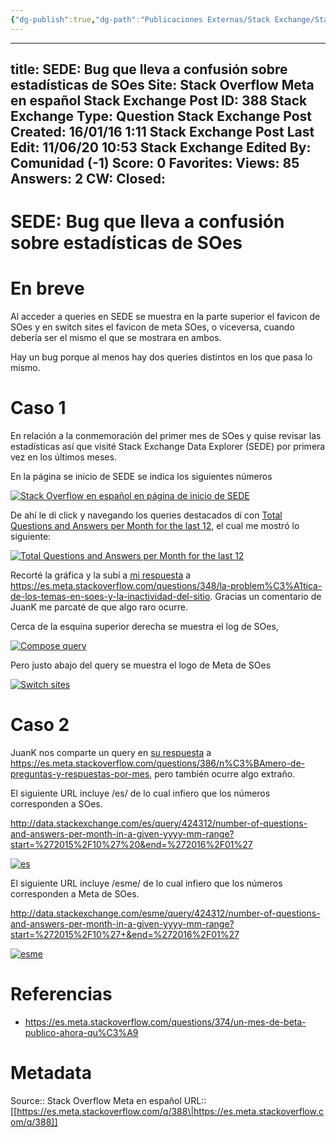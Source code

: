 ```yaml
---
{"dg-publish":true,"dg-path":"Publicaciones Externas/Stack Exchange/Stack Overflow en español/Stack Overflow en español Meta/es.meta.stackoverflow.com-388.md","permalink":"/publicaciones-externas/stack-exchange/stack-overflow-en-espanol/stack-overflow-en-espanol-meta/es-meta-stackoverflow-com-388/","hide":true,"noteIcon":"default","created":"2024-04-03T12:49:10.373-06:00","updated":"2024-04-05T16:43:58.646-06:00"}
---
```


---
title: SEDE: Bug que lleva a confusión sobre estadísticas de SOes
Site: Stack Overflow Meta en español
Stack Exchange Post ID: 388
Stack Exchange Type: Question
Stack Exchange Post Created: 16/01/16 1:11
Stack Exchange Post Last Edit: 11/06/20 10:53
Stack Exchange Edited By: Comunidad (-1)
Score: 0
Favorites: 
Views: 85
Answers: 2
CW: 
Closed: 
---
# SEDE: Bug que lleva a confusión sobre estadísticas de SOes

# En breve

Al acceder a queries en SEDE se muestra en la parte superior el favicon de SOes y en switch sites el favicon de meta SOes, o viceversa, cuando debería ser el mismo el que se mostrara en ambos.

Hay un bug porque al menos hay dos queries distintos en los que pasa lo mismo.

# Caso 1
En relación a la conmemoración del primer mes de SOes y quise revisar las estadísticas así que visité Stack Exchange Data Explorer (SEDE) por primera vez en los últimos meses.

En la página se inicio de SEDE se indica los siguientes números

[![Stack Overflow en español en página de inicio de SEDE][1]][1]

De ahí le dí click y navegando los queries destacados dí con [Total Questions and Answers per Month for the last 12](http://data.stackexchange.com/es/query/6134/total-questions-and-answers-per-month-for-the-last-12), el cual me mostró lo siguiente:

[![Total Questions and Answers per Month for the last 12][2]][2]

Recorté la gráfica y la subí a [mi respuesta](https://es.meta.stackoverflow.com/a/350/65) a https://es.meta.stackoverflow.com/questions/348/la-problem%C3%A1tica-de-los-temas-en-soes-y-la-inactividad-del-sitio. Gracias un comentario de JuanK me parcaté de que algo raro ocurre.

Cerca de la esquina superior derecha se muestra el log de SOes,

[![Compose query][3]][3]

Pero justo abajo del query se muestra el logo de Meta de SOes

[![Switch sites][4]][4]


# Caso 2

JuanK nos comparte un query en [su respuesta](https://es.meta.stackoverflow.com/a/387/65) a https://es.meta.stackoverflow.com/questions/386/n%C3%BAmero-de-preguntas-y-respuestas-por-mes, pero también ocurre algo extraño.

El siguiente URL incluye /es/ de lo cual infiero que los números corresponden a SOes.

http://data.stackexchange.com/es/query/424312/number-of-questions-and-answers-per-month-in-a-given-yyyy-mm-range?start=%272015%2F10%27%20&end=%272016%2F01%27

[![es][5]][5]

El siguiente URL incluye /esme/ de lo cual infiero que los números corresponden a Meta de SOes.

http://data.stackexchange.com/esme/query/424312/number-of-questions-and-answers-per-month-in-a-given-yyyy-mm-range?start=%272015%2F10%27+&end=%272016%2F01%27

[![esme][6]][6]
# Referencias

- https://es.meta.stackoverflow.com/questions/374/un-mes-de-beta-publico-ahora-qu%C3%A9


  [1]: https://i.stack.imgur.com/E77DN.png
  [2]: https://i.stack.imgur.com/7JpUf.png
  [3]: https://i.stack.imgur.com/W7oeO.png
  [4]: https://i.stack.imgur.com/x4pV6.png
  [5]: https://i.stack.imgur.com/YaNmi.png
  [6]: https://i.stack.imgur.com/ZchkI.png

# Metadata
Source:: Stack Overflow Meta en español
URL:: [[https://es.meta.stackoverflow.com/q/388\|https://es.meta.stackoverflow.com/q/388]]

